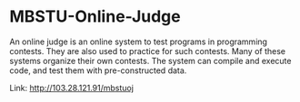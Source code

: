# MBSTU-Online-Judge
An online judge is an online system to test programs in programming contests. They are also used to practice for such contests. Many of these systems organize their own contests. The system can compile and execute code, and test them with pre-constructed data.

Link: http://103.28.121.91/mbstuoj
